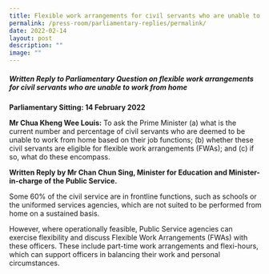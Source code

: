 ```yaml
---
title: Flexible work arrangements for civil servants who are unable to work from home
permalink: /press-room/parliamentary-replies/permalink/
date: 2022-02-14
layout: post
description: ""
image: ""
---
```

##### Written Reply to Parliamentary Question on flexible work arrangements for civil servants who are unable to work from home

**Parliamentary Sitting: 14 February 2022**  
  
**Mr Chua Kheng Wee Louis:** To ask the Prime Minister (a) what is the current number and percentage of civil servants who are deemed to be unable to work from home based on their job functions; (b) whether these civil servants are eligible for flexible work arrangements (FWAs); and (c) if so, what do these encompass.  
  
**Written Reply by Mr Chan Chun Sing, Minister for Education and Minister-in-charge of the Public Service.**  
  
Some 60% of the civil service are in frontline functions, such as schools or the uniformed services agencies, which are not suited to be performed from home on a sustained basis.  
  
However, where operationally feasible, Public Service agencies can exercise flexibility and discuss Flexible Work Arrangements (FWAs) with these officers. These include part-time work arrangements and flexi-hours, which can support officers in balancing their work and personal circumstances.
